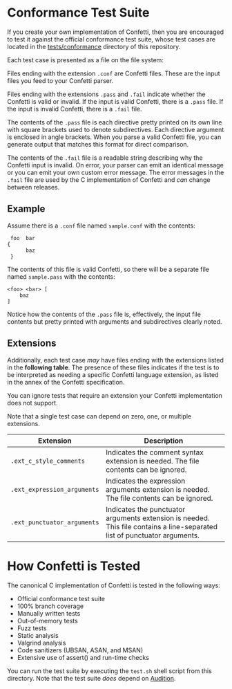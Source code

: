 # Conformance Test Suite

If you create your own implementation of Confetti, then you are encouraged to test it against the official conformance test suite, whose test cases are located in the [tests/conformance](conformance/) directory of this repository.

Each test case is presented as a file on the file system:

Files ending with the extension `.conf` are Confetti files.
These are the input files you feed to your Confetti parser.

Files ending with the extensions `.pass` and `.fail` indicate whether the Confetti is valid or invalid.
If the input is valid Confetti, there is a `.pass` file.
If the input is invalid Confetti, there is a `.fail` file.

The contents of the `.pass` file is each directive pretty printed on its own line with square brackets used to denote subdirectives.
Each directive argument is enclosed in angle brackets.
When you parse a valid Confetti file, you can generate output that matches this format for direct comparison.

The contents of the `.fail` file is a readable string describing why the Confetti input is invalid.
On error, your parser can emit an identical message or you can emit your own custom error message.
The error messages in the `.fail` file are used by the C implementation of Confetti and _can_ change between releases.

## Example

Assume there is a `.conf` file named `sample.conf` with the contents:

```
 foo  bar
{
      baz
 }
```

The contents of this file is valid Confetti, so there will be a separate file named `sample.pass` with the contents:

```
<foo> <bar> [
    baz
]
```

Notice how the contents of the `.pass` file is, effectively, the input file contents but pretty printed with arguments and subdirectives clearly noted.

## Extensions

Additionally, each test case _may_ have files ending with the extensions listed in the **following table**.
The presence of these files indicates if the test is to be interpreted as needing a specific Confetti language extension, as listed in the annex of the Confetti specification.

You can ignore tests that require an extension your Confetti implementation does not support.

Note that a single test case can depend on zero, one, or multiple extensions.

| Extension | Description
| --- | --- |
| `.ext_c_style_comments` | Indicates the comment syntax extension is needed. The file contents can be ignored. |
| `.ext_expression_arguments` | Indicates the expression arguments extension is needed. The file contents can be ignored. |
| `.ext_punctuator_arguments` | Indicates the punctuator arguments extension is needed. This file contains a line-separated list of punctuator arguments. |

# How Confetti is Tested

The canonical C implementation of Confetti is tested in the following ways:

* Official conformance test suite
* 100% branch coverage
* Manually written tests
* Out-of-memory tests
* Fuzz tests
* Static analysis
* Valgrind analysis
* Code sanitizers (UBSAN, ASAN, and MSAN)
* Extensive use of assert() and run-time checks

You can run the test suite by executing the `test.sh` shell script from this directory.
Note that the test suite _does_ depend on [Audition](https://railgunlabs.com/audition/).
